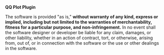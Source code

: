 **QQ Plot Plugin**

The software is provided "as is," **without warranty of any kind, express or implied, including but not limited to the warranties of merchantability, fitness for a particular purpose, and non-infringement.** 
In no event shall the software designer or developer be liable for any claim, damages, or other liability, whether in an action of contract, tort, or otherwise, arising from, out of, or in connection with 
the software or the use or other dealings in the software.
